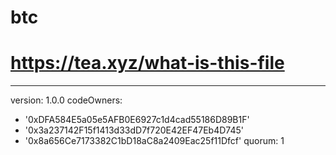 # btc
# https://tea.xyz/what-is-this-file
---
version: 1.0.0
codeOwners:
  - '0xDFA584E5a05e5AFB0E6927c1d4cad55186D89B1F'
  - '0x3a237142F15f1413d33dD7f720E42EF47Eb4D745'
  - '0x8a656Ce7173382C1bD18aC8a2409Eac25f11Dfcf'
quorum: 1
